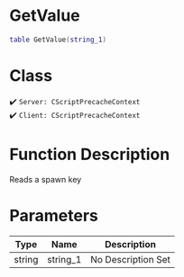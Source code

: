 # GetValue
```lua
table GetValue(string_1)
```
# Class
✔️ `Server: CScriptPrecacheContext`  
✔️ `Client: CScriptPrecacheContext`  

# Function Description
Reads a spawn key
# Parameters
Type|Name|Description
--|--|--
string|string_1|No Description Set
